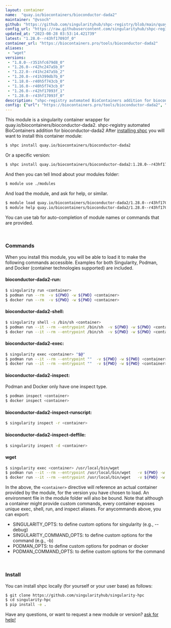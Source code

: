 ```yaml
---
layout: container
name:  "quay.io/biocontainers/bioconductor-dada2"
maintainer: "@vsoch"
github: "https://github.com/singularityhub/shpc-registry/blob/main/quay.io/biocontainers/bioconductor-dada2/container.yaml"
config_url: "https://raw.githubusercontent.com/singularityhub/shpc-registry/main/quay.io/biocontainers/bioconductor-dada2/container.yaml"
updated_at: "2023-08-28 03:53:14.421739"
latest: "1.28.0--r43hf17093f_0"
container_url: "https://biocontainers.pro/tools/bioconductor-dada2"
aliases:
 - "wget"
versions:
 - "1.8.0--r351hfc679d8_0"
 - "1.26.0--r42hc247a5b_0"
 - "1.22.0--r41hc247a5b_2"
 - "1.20.0--r41h399db7b_0"
 - "1.18.0--r40h5f743cb_0"
 - "1.16.0--r40h5f743cb_0"
 - "1.26.0--r42hf17093f_1"
 - "1.28.0--r43hf17093f_0"
description: "shpc-registry automated BioContainers addition for bioconductor-dada2"
config: {"url": "https://biocontainers.pro/tools/bioconductor-dada2", "maintainer": "@vsoch", "description": "shpc-registry automated BioContainers addition for bioconductor-dada2", "latest": {"1.28.0--r43hf17093f_0": "sha256:b215ed2c3485cd2a0d10b5763661905bb78c6e4f2a091a64de5fbe56b4538d4d"}, "tags": {"1.8.0--r351hfc679d8_0": "sha256:91f7e534caac8cfb4a3607d835697ef28133b491b9cef4233b5c4cfcad382aa5", "1.26.0--r42hc247a5b_0": "sha256:455e98b4cf5a8681aa8b4e9f06183ac00fadecd17b0690ec97960fcb0cc1ab7f", "1.22.0--r41hc247a5b_2": "sha256:8dc3d468bd9d4a0d13156fbeb9cc8c5125e86755ffce479bdbc91cd5d6bb217d", "1.20.0--r41h399db7b_0": "sha256:80f5b71cc5e3917186831a6871c9a6ec7e2ca88567d79891edef8a306e6d315f", "1.18.0--r40h5f743cb_0": "sha256:d716e2ae6db6cc09b1c4ff9a2211e8256e9cd9cd183941c3769c5c220ac298fa", "1.16.0--r40h5f743cb_0": "sha256:4865fade8ddd1f0168a7ebcfca97a8f08542e6fc9e01d006b45b6cba772618ac", "1.26.0--r42hf17093f_1": "sha256:92498704ba421f1224e6ec98f293f0e7b836ae882263ef9c11b4772e01335c5f", "1.28.0--r43hf17093f_0": "sha256:b215ed2c3485cd2a0d10b5763661905bb78c6e4f2a091a64de5fbe56b4538d4d"}, "docker": "quay.io/biocontainers/bioconductor-dada2", "aliases": {"wget": "/usr/local/bin/wget"}}
---
```


This module is a singularity container wrapper for quay.io/biocontainers/bioconductor-dada2.
shpc-registry automated BioContainers addition for bioconductor-dada2
After [installing shpc](#install) you will want to install this container module:


```bash
$ shpc install quay.io/biocontainers/bioconductor-dada2
```

Or a specific version:

```bash
$ shpc install quay.io/biocontainers/bioconductor-dada2:1.28.0--r43hf17093f_0
```

And then you can tell lmod about your modules folder:

```bash
$ module use ./modules
```

And load the module, and ask for help, or similar.

```bash
$ module load quay.io/biocontainers/bioconductor-dada2/1.28.0--r43hf17093f_0
$ module help quay.io/biocontainers/bioconductor-dada2/1.28.0--r43hf17093f_0
```

You can use tab for auto-completion of module names or commands that are provided.

<br>

### Commands

When you install this module, you will be able to load it to make the following commands accessible.
Examples for both Singularity, Podman, and Docker (container technologies supported) are included.

#### bioconductor-dada2-run:

```bash
$ singularity run <container>
$ podman run --rm  -v ${PWD} -w ${PWD} <container>
$ docker run --rm  -v ${PWD} -w ${PWD} <container>
```

#### bioconductor-dada2-shell:

```bash
$ singularity shell -s /bin/sh <container>
$ podman run --it --rm --entrypoint /bin/sh  -v ${PWD} -w ${PWD} <container>
$ docker run --it --rm --entrypoint /bin/sh  -v ${PWD} -w ${PWD} <container>
```

#### bioconductor-dada2-exec:

```bash
$ singularity exec <container> "$@"
$ podman run --it --rm --entrypoint ""  -v ${PWD} -w ${PWD} <container> "$@"
$ docker run --it --rm --entrypoint ""  -v ${PWD} -w ${PWD} <container> "$@"
```

#### bioconductor-dada2-inspect:

Podman and Docker only have one inspect type.

```bash
$ podman inspect <container>
$ docker inspect <container>
```

#### bioconductor-dada2-inspect-runscript:

```bash
$ singularity inspect -r <container>
```

#### bioconductor-dada2-inspect-deffile:

```bash
$ singularity inspect -d <container>
```


#### wget

```bash
$ singularity exec <container> /usr/local/bin/wget
$ podman run --it --rm --entrypoint /usr/local/bin/wget   -v ${PWD} -w ${PWD} <container> -c " $@"
$ docker run --it --rm --entrypoint /usr/local/bin/wget   -v ${PWD} -w ${PWD} <container> -c " $@"
```



In the above, the `<container>` directive will reference an actual container provided
by the module, for the version you have chosen to load. An environment file in the
module folder will also be bound. Note that although a container
might provide custom commands, every container exposes unique exec, shell, run, and
inspect aliases. For anycommands above, you can export:

 - SINGULARITY_OPTS: to define custom options for singularity (e.g., --debug)
 - SINGULARITY_COMMAND_OPTS: to define custom options for the command (e.g., -b)
 - PODMAN_OPTS: to define custom options for podman or docker
 - PODMAN_COMMAND_OPTS: to define custom options for the command

<br>

### Install

You can install shpc locally (for yourself or your user base) as follows:

```bash
$ git clone https://github.com/singularityhub/singularity-hpc
$ cd singularity-hpc
$ pip install -e .
```

Have any questions, or want to request a new module or version? [ask for help!](https://github.com/singularityhub/singularity-hpc/issues)